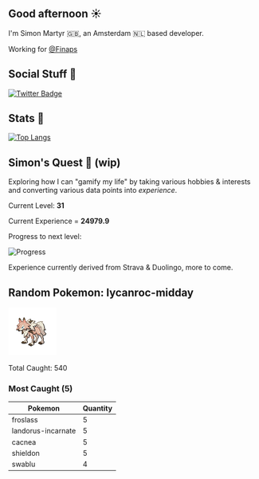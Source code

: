 ## Good afternoon ☀️

I'm Simon Martyr 🇬🇧, an Amsterdam 🇳🇱 based developer. 

Working for [@Finaps](https://www.finaps.nl/) 


## Social Stuff 🎸

[![Twitter Badge](https://img.shields.io/badge/-@vintage_si-1ca0f1?style=flat-square&labelColor=1ca0f1&logo=twitter&logoColor=white&link=https://twitter.com/vintage_si)](https://twitter.com/vintage_si)

## Stats 🤖

[![Top Langs](https://github-readme-stats.vercel.app/api/top-langs/?username=simonmartyr&layout=compact)](https://github.com/anuraghazra/github-readme-stats)

## Simon's Quest 🚧 (wip)

Exploring how I can "gamify my life" by taking various hobbies & interests and converting various data points into _experience_.

Current Level: **31**

Current Experience = **24979.9**

Progress to next level:


![Progress](https://progress-bar.dev/48/?width=250)

Experience currently derived from Strava & Duolingo, more to come.

## Random Pokemon: lycanroc-midday
 
![pokemon](https:&#x2F;&#x2F;raw.githubusercontent.com&#x2F;PokeAPI&#x2F;sprites&#x2F;master&#x2F;sprites&#x2F;pokemon&#x2F;745.png) 

Total Caught: 540

### Most Caught (5)

Pokemon | Quantity |
--- | --- |
froslass|5
landorus-incarnate|5
cacnea|5
shieldon|5
swablu|4

